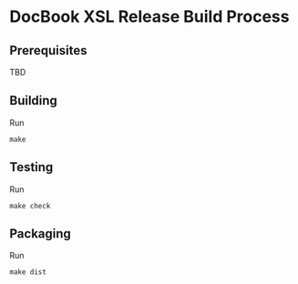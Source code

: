 DocBook XSL Release Build Process
=================================

Prerequisites
-------------

TBD


Building
--------

Run

  `make`


Testing
-------

Run

  `make check`


Packaging
---------

Run

  `make dist`

